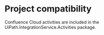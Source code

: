 ﻿# Project compatibility

Confluence Cloud activities are included in the
                UiPath.IntegrationService.Activities package.




|  |
| ---
